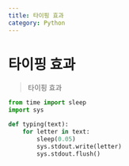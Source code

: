 ```yaml
---
title: 타이핑 효과
category: Python
---
```


# 타이핑 효과

> 타이핑 효과

```python
from time import sleep
import sys

def typing(text):
    for letter in text:
        sleep(0.05) 
        sys.stdout.write(letter)
        sys.stdout.flush()
```